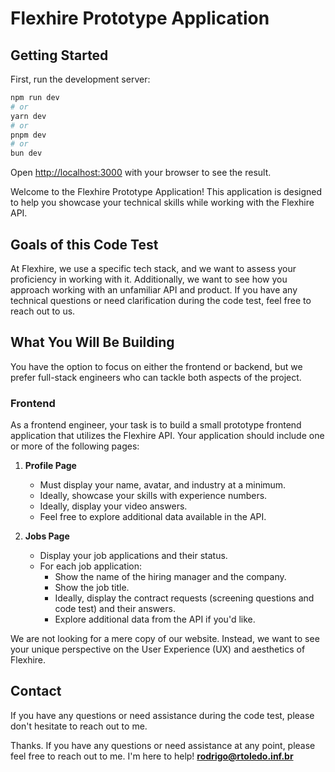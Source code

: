 # Flexhire Prototype Application

## Getting Started

First, run the development server:

```bash
npm run dev
# or
yarn dev
# or
pnpm dev
# or
bun dev
```

Open [http://localhost:3000](http://localhost:3000) with your browser to see the result.

Welcome to the Flexhire Prototype Application! This application is designed to help you showcase your technical skills while working with the Flexhire API. 

## Goals of this Code Test

At Flexhire, we use a specific tech stack, and we want to assess your proficiency in working with it. Additionally, we want to see how you approach working with an unfamiliar API and product. If you have any technical questions or need clarification during the code test, feel free to reach out to us.

## What You Will Be Building

You have the option to focus on either the frontend or backend, but we prefer full-stack engineers who can tackle both aspects of the project.

### Frontend

As a frontend engineer, your task is to build a small prototype frontend application that utilizes the Flexhire API. Your application should include one or more of the following pages:

1. **Profile Page**
   - Must display your name, avatar, and industry at a minimum.
   - Ideally, showcase your skills with experience numbers.
   - Ideally, display your video answers.
   - Feel free to explore additional data available in the API.

2. **Jobs Page**
   - Display your job applications and their status.
   - For each job application:
     - Show the name of the hiring manager and the company.
     - Show the job title.
     - Ideally, display the contract requests (screening questions and code test) and their answers.
     - Explore additional data from the API if you'd like.

We are not looking for a mere copy of our website. Instead, we want to see your unique perspective on the User Experience (UX) and aesthetics of Flexhire. 

## Contact

If you have any questions or need assistance during the code test, please don't hesitate to reach out to me.

Thanks. If you have any questions or need assistance at any point, please feel free to reach out to me. I'm here to help! **rodrigo@rtoledo.inf.br**
